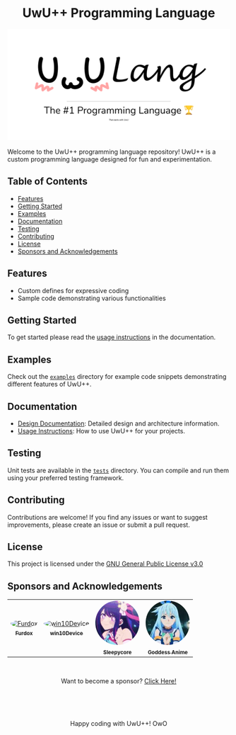 <div align="center">
   <h1 align="center">UwU++ Programming Language</h1>
</div>

![UwU++ Logo](./.github/images/9bbe5701-fe89-4fdb-ab48-eaf52b0265f2.png)

Welcome to the UwU++ programming language repository! UwU++ is a custom programming language designed for fun and experimentation.


## Table of Contents
- [Features](#features)
- [Getting Started](#getting-started)
- [Examples](#examples)
- [Documentation](#documentation)
- [Testing](#testing)
- [Contributing](#contributing)
- [License](#license)
- [Sponsors and Acknowledgements](#sponsors-and-acknowledgements)

## Features

- Custom defines for expressive coding
- Sample code demonstrating various functionalities

## Getting Started

To get started please read the [usage instructions](./docs/usage.md#getting-started) in the documentation.

## Examples

Check out the [`examples`](./examples) directory for example code snippets demonstrating different features of UwU++.

## Documentation

- [Design Documentation](./docs/design.md): Detailed design and architecture information.
- [Usage Instructions](./docs/usage.md): How to use UwU++ for your projects.

## Testing

Unit tests are available in the [`tests`](./tests) directory. You can compile and run them using your preferred testing framework.

## Contributing

Contributions are welcome! If you find any issues or want to suggest improvements, please create an issue or submit a pull request.

## License

This project is licensed under the [GNU General Public License v3.0](https://www.gnu.org/licenses/gpl-3.0.en.html)

## Sponsors and Acknowledgements

<table>
  <tbody>
    <tr>
      <td align="center"><a href="https://github.com/Furdox"><img src="https://avatars.githubusercontent.com/u/65986892" width="100px;" alt="Furdox" style="border-radius: 50%;"/><br /><sub><b>Furdox</b></sub></a><br /></td>
</td>

<td align="center"><a href="https://github.com/win10Device"><img src="https://avatars.githubusercontent.com/u/44788187" width="100px;" alt="win10Device" style="border-radius: 50%;"/><br /><sub><b>win10Device</b></sub></a><br /></td>
</td>
<td align="center"><a href="https://discord.gg/A424wqRnwb"><img src="./.github/sponsers/a_2edc37db931554cc5eac1154aec69d86.webp" width="100px;" alt="Sleepcore" style="border-radius: 50%;"/><br /><sub><b>Sleepycore</b></sub></a><br /></td>
</td>
<td align="center"><a href="https://github.com/LabsStar/goddess-anime"><img src="./.github/sponsers/ab5ea710427a26ab823ead2cdedab564.png" width="100px;" alt="Goddess Anime" style="border-radius: 50%;"/><br /><sub><b>Goddess Anime</b></sub></a><br /></td>
    </tr>
  </tbody>
</table>

</br>

<p align="center">Want to become a sponsor? <a href="https://ko-fi.com/unsignedint32">Click Here!</a></p>

</br>
</br>
</br>
<p align="center">Happy coding with UwU++! OwO</p>
